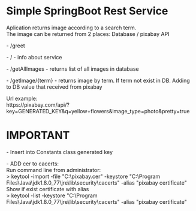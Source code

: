 <h1>Simple SpringBoot Rest Service</h1>

<p>Aplication returns image according to a search term.</br>
    The image can be returned from 2 places: Database / pixabay API</p>
<p>- /greet</p>
<p>- / - info about service</p>
<p>- /getAllImages - returns list of all images in database</p>
<p>- /getImage/{term} - returns image by term. If term not exist in DB. Adding to DB value that received from
    pixabay</br></p>
<p>Url example:</br>
    https://pixabay.com/api/?key=GENERATED_KEY&q=yellow+flowers&image_type=photo&pretty=true</p>
    
<h1>IMPORTANT</h1>
<p>- Insert into Constants class generated key</p>
<p>- ADD cer to cacerts:</br>
Run command line from administrator:</br>
> keytool -import -file "C:\pixabay.cer" -keystore "C:\Program Files\Java\jdk1.8.0_77\jre\lib\security\cacerts" -alias "pixabay certificate"</br>
Show if exist certificate with alias</br>
> keytool -list -keystore "C:\Program Files\Java\jdk1.8.0_77\jre\lib\security\cacerts" -alias "pixabay certificate"
</p>
